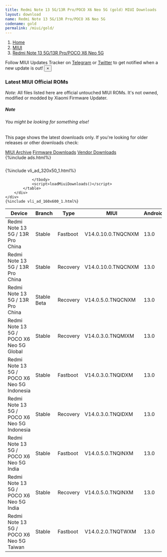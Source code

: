 ```yaml
---
title: Redmi Note 13 5G/13R Pro/POCO X6 Neo 5G (gold) MIUI Downloads
layout: download
name: Redmi Note 13 5G/13R Pro/POCO X6 Neo 5G
codename: gold
permalink: /miui/gold/
---
```

<nav aria-label="breadcrumb">
    <ol class="breadcrumb">
        <li class="breadcrumb-item"><a href="/">Home</a></li>
        <li class="breadcrumb-item"><a href="/miui/">MIUI</a></li>
        <li class="breadcrumb-item active" aria-current="page"><a href="/miui/gold/">Redmi Note 13 5G/13R Pro/POCO X6 Neo 5G</a></li>
    </ol>
</nav>
<div class="alert alert-primary alert-dismissible fade show" role="alert">
    Follow MIUI Updates Tracker on <a href="https://t.me/MIUIUpdatesTracker" class="alert-link">Telegram</a>
     or <a href="https://twitter.com/MiFwUpdater" class="alert-link">Twitter</a> to get notified when a new update is out!
    <button type="button" class="close" data-dismiss="alert" aria-label="Close">
        <span aria-hidden="true">&times;</span>
    </button>
</div>

### Latest MIUI Official ROMs
*Note*: All files listed here are official untouched MIUI ROMs. It's not owned, modified or modded by Xiaomi Firmware Updater.
<div class="card">
  <div class="card-body">
    <h5 class="card-title">Note</h5>
    <h6 class="card-subtitle mb-2 text-muted">You might be looking for something else!</h6>
    <p class="card-text">This page shows the latest downloads only.
     If you're looking for older releases or other downloads check:</p>
    <a href="/archive/miui/gold/" class="card-link">MIUI Archive</a>
    <a href="/firmware/gold/" class="card-link">Firmware Downloads</a>
    <a href="/vendor/gold/" class="card-link">Vendor Downloads</a>
  </div>
</div>
{%include ads.html%}
<div class="row justify-content-center">
    <div class="col-10">
        <div class="table-responsive-md" style="margin-top: 25px;">
            {%include vli_ad_320x50_1.html%}
            <table id="miui" class="display dt-responsive nowrap compact table table-striped table-hover table-sm">
                <thead class="thead-dark">
                    <tr>
                        <th data-ref="device">Device</th>
                        <th data-ref="branch">Branch</th>
                        <th data-ref="type">Type</th>
                        <th data-ref="miui">MIUI</th>
                        <th data-ref="android">Android</th>
                        <th data-ref="size">Size</th>
                        <th data-ref="size">Date</th>
                        <th data-ref="link">Link</th>
                    </tr>
                </thead>
                <tbody>
                <tr><td>Redmi Note 13 5G / 13R Pro China</td><td>Stable</td><td>Fastboot</td><td>V14.0.10.0.TNQCNXM</td><td>13.0</td><td>6.5 GB</td><td>2024-03-22</td><td><a href="/miui/gold/stable/V14.0.10.0.TNQCNXM/">Download</a></td></tr>
<tr><td>Redmi Note 13 5G / 13R Pro China</td><td>Stable</td><td>Recovery</td><td>V14.0.10.0.TNQCNXM</td><td>13.0</td><td>5.0 GB</td><td>2024-04-01</td><td><a href="/miui/gold/stable/V14.0.10.0.TNQCNXM/">Download</a></td></tr>
<tr><td>Redmi Note 13 5G / 13R Pro China</td><td>Stable Beta</td><td>Recovery</td><td>V14.0.5.0.TNQCNXM</td><td>13.0</td><td>5.0 GB</td><td>2023-10-17</td><td><a href="/miui/gold/stable beta/V14.0.5.0.TNQCNXM/">Download</a></td></tr>
<tr><td>Redmi Note 13 5G / POCO X6 Neo 5G Global</td><td>Stable</td><td>Recovery</td><td>V14.0.3.0.TNQMIXM</td><td>13.0</td><td>4.5 GB</td><td>2024-02-02</td><td><a href="/miui/gold/stable/V14.0.3.0.TNQMIXM/">Download</a></td></tr>
<tr><td>Redmi Note 13 5G / POCO X6 Neo 5G Indonesia</td><td>Stable</td><td>Fastboot</td><td>V14.0.3.0.TNQIDXM</td><td>13.0</td><td>6.6 GB</td><td>2024-01-22</td><td><a href="/miui/gold/stable/V14.0.3.0.TNQIDXM/">Download</a></td></tr>
<tr><td>Redmi Note 13 5G / POCO X6 Neo 5G Indonesia</td><td>Stable</td><td>Recovery</td><td>V14.0.3.0.TNQIDXM</td><td>13.0</td><td>4.5 GB</td><td>2024-01-30</td><td><a href="/miui/gold/stable/V14.0.3.0.TNQIDXM/">Download</a></td></tr>
<tr><td>Redmi Note 13 5G / POCO X6 Neo 5G India</td><td>Stable</td><td>Fastboot</td><td>V14.0.5.0.TNQINXM</td><td>13.0</td><td>5.9 GB</td><td>2024-02-17</td><td><a href="/miui/gold/stable/V14.0.5.0.TNQINXM/">Download</a></td></tr>
<tr><td>Redmi Note 13 5G / POCO X6 Neo 5G India</td><td>Stable</td><td>Recovery</td><td>V14.0.5.0.TNQINXM</td><td>13.0</td><td>4.4 GB</td><td>2024-02-22</td><td><a href="/miui/gold/stable/V14.0.5.0.TNQINXM/">Download</a></td></tr>
<tr><td>Redmi Note 13 5G / POCO X6 Neo 5G Taiwan</td><td>Stable</td><td>Fastboot</td><td>V14.0.2.0.TNQTWXM</td><td>13.0</td><td>6.0 GB</td><td>2024-01-24</td><td><a href="/miui/gold/stable/V14.0.2.0.TNQTWXM/">Download</a></td></tr>

                </tbody>
                <script>loadMiuiDownloads()</script>
            </table>
        </div>
    </div>
    {%include vli_ad_160x600_1.html%}
</div>
